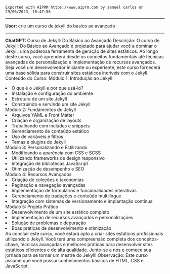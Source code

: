```
Exported with AIPRM https://www.aiprm.com by samuel carlos on 29/06/2023, 10:47:56
```

---


**User:**
crie um curso de jekyll do basico ao avançado


---

**ChatGPT:**
Curso de Jekyll: Do Básico ao Avançado
Descrição:
O curso de Jekyll: Do Básico ao Avançado é projetado para ajudar você a dominar o Jekyll, uma poderosa ferramenta de
geração de sites estáticos. Ao longo deste curso, você aprenderá desde os conceitos fundamentais até técnicas avançadas
de personalização e implementação de recursos avançados. Seja você um desenvolvedor iniciante ou experiente, este curso
fornecerá uma base sólida para construir sites estáticos incríveis com o Jekyll.
Conteúdo do Curso:
Módulo 1: Introdução ao Jekyll
<li>O que é o Jekyll e por que usá-lo?</li>
<li>Instalação e configuração do ambiente</li>
<li>Estrutura de um site Jekyll</li>
<li>Construindo e servindo um site Jekyll</li>
Módulo 2: Fundamentos do Jekyll
<li>Arquivos YAML e Front Matter</li>
<li>Criação e organização de layouts</li>
<li>Trabalhando com includes e snippets</li>
<li>Gerenciamento de conteúdo estático</li>
<li>Uso de variáveis e filtros</li>
<li>Temas e plugins do Jekyll</li>
Módulo 3: Personalizando e Estilizando
<li>Modificando a aparência com CSS e SCSS</li>
<li>Utilizando frameworks de design responsivo</li>
<li>Integração de bibliotecas JavaScript</li>
<li>Otimização de desempenho e SEO</li>
Módulo 4: Recursos Avançados
<li>Criação de coleções e taxonomias</li>
<li>Paginação e navegação avançadas</li>
<li>Implementação de formulários e funcionalidades interativas</li>
<li>Gerenciamento de traduções e conteúdo multilíngue</li>
<li>Integração com sistemas de versionamento e implantação contínua</li>
Módulo 5: Projeto Prático
<li>Desenvolvimento de um site estático completo</li>
<li>Implementação de recursos avançados e personalizações</li>
<li>Solução de problemas e depuração</li>
<li>Boas práticas de desenvolvimento e otimização</li>
Ao concluir este curso, você estará apto a criar sites estáticos profissionais utilizando o Jekyll. Você terá uma
compreensão completa dos conceitos-chave, técnicas avançadas e melhores práticas para desenvolver sites estáticos
eficientes e de alta qualidade.
Junte-se a nós e comece sua jornada para se tornar um mestre do Jekyll!
Observação: Este curso assume que você possui conhecimentos básicos de HTML, CSS e JavaScript.